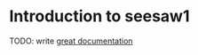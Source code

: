 # Introduction to seesaw1

TODO: write [great documentation](http://jacobian.org/writing/what-to-write/)
